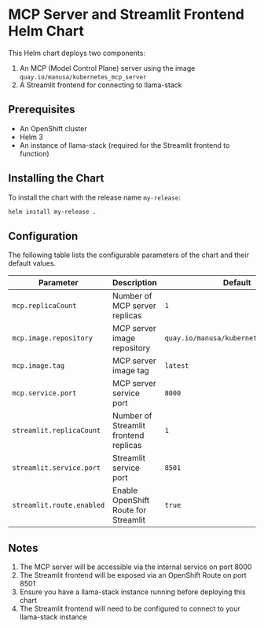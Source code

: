 # MCP Server and Streamlit Frontend Helm Chart

This Helm chart deploys two components:
1. An MCP (Model Control Plane) server using the image `quay.io/manusa/kubernetes_mcp_server`
2. A Streamlit frontend for connecting to llama-stack

## Prerequisites

- An OpenShift cluster
- Helm 3
- An instance of llama-stack (required for the Streamlit frontend to function)

## Installing the Chart

To install the chart with the release name `my-release`:

```bash
helm install my-release .
```

## Configuration

The following table lists the configurable parameters of the chart and their default values.

| Parameter | Description | Default |
| --------- | ----------- | ------- |
| `mcp.replicaCount` | Number of MCP server replicas | `1` |
| `mcp.image.repository` | MCP server image repository | `quay.io/manusa/kubernetes_mcp_server` |
| `mcp.image.tag` | MCP server image tag | `latest` |
| `mcp.service.port` | MCP server service port | `8000` |
| `streamlit.replicaCount` | Number of Streamlit frontend replicas | `1` |
| `streamlit.service.port` | Streamlit service port | `8501` |
| `streamlit.route.enabled` | Enable OpenShift Route for Streamlit | `true` |

## Notes

1. The MCP server will be accessible via the internal service on port 8000
2. The Streamlit frontend will be exposed via an OpenShift Route on port 8501
3. Ensure you have a llama-stack instance running before deploying this chart
4. The Streamlit frontend will need to be configured to connect to your llama-stack instance
